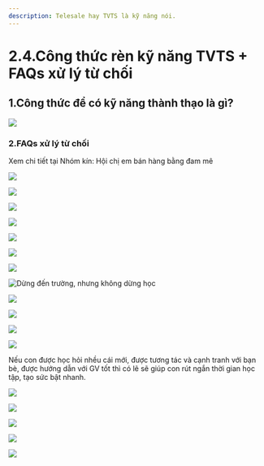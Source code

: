 ```yaml
---
description: Telesale hay TVTS là kỹ năng nói.
---
```


# 2.4.Công thức rèn kỹ năng TVTS + FAQs xử lý từ chối

## 1.Công thức để có kỹ năng thành thạo là gì?

![](../../.gitbook/assets/2-4.png)

### 2.FAQs xử lý từ chối

Xem chi tiết tại Nhóm kín: Hội chị em bán hàng bằng đam mê

![](../../.gitbook/assets/1%20%281%29%20%281%29.png)

![](../../.gitbook/assets/2.png)

![](../../.gitbook/assets/f1.png)

![](../../.gitbook/assets/f2.png)

![](../../.gitbook/assets/f3.png)

![](../../.gitbook/assets/f4.png)

![](../../.gitbook/assets/f5.png)

![D&#x1EEB;ng &#x111;&#x1EBF;n tr&#x1B0;&#x1EDD;ng, nh&#x1B0;ng kh&#xF4;ng d&#x1EEB;ng h&#x1ECD;c](../../.gitbook/assets/f6.png)

![](../../.gitbook/assets/f7.png)

![](../../.gitbook/assets/f8.png)

![](../../.gitbook/assets/f9.png)

![](../../.gitbook/assets/f10.png)

Nếu con được học hỏi nhều cái mới, được tương tác và cạnh tranh với bạn bè, được hướng dẫn với GV tốt thì có lẽ sẽ giúp con rút ngắn thời gian học tập, tạo sức bật nhanh.

![](../../.gitbook/assets/f11.png)

![](../../.gitbook/assets/f12.png)

![](../../.gitbook/assets/f13.png)

![](../../.gitbook/assets/f14.png)

![](../../.gitbook/assets/f15.png)

